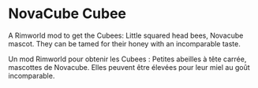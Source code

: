 # NovaCube Cubee 

A Rimworld mod to get the Cubees:
Little squared head bees, Novacube mascot. They can be tamed for their honey with an incomparable taste.

Un mod Rimworld pour obtenir les Cubees : 
Petites abeilles à tête carrée, mascottes de Novacube. Elles peuvent être élevées pour leur miel au goût incomparable.
